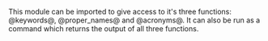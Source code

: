 This module can be imported to give access to it's three functions: @keywords@, @proper_names@ and @acronyms@. It can also be run as a command which returns the output of all three functions.
